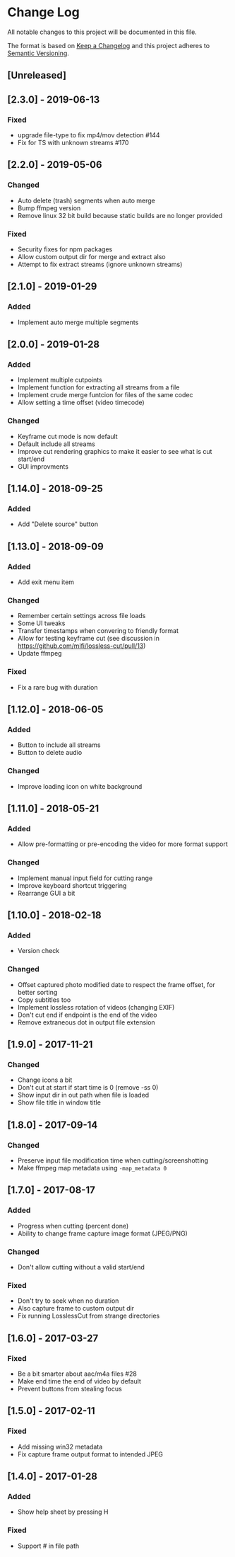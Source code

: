 # Change Log
All notable changes to this project will be documented in this file.

The format is based on [Keep a Changelog](http://keepachangelog.com/)
and this project adheres to [Semantic Versioning](http://semver.org/).

## [Unreleased]

## [2.3.0] - 2019-06-13

### Fixed
- upgrade file-type to fix mp4/mov detection #144
- Fix for TS with unknown streams #170

## [2.2.0] - 2019-05-06

### Changed
- Auto delete (trash) segments when auto merge
- Bump ffmpeg version
- Remove linux 32 bit build because static builds are no longer provided

### Fixed
- Security fixes for npm packages
- Allow custom output dir for merge and extract also
- Attempt to fix extract streams (ignore unknown streams)

## [2.1.0] - 2019-01-29

### Added
- Implement auto merge multiple segments

## [2.0.0] - 2019-01-28

### Added
- Implement multiple cutpoints
- Implement function for extracting all streams from a file
- Implement crude merge funtcion for files of the same codec
- Allow setting a time offset (video timecode)

### Changed
- Keyframe cut mode is now default
- Default include all streams
- Improve cut rendering graphics to make it easier to see what is cut start/end
- GUI improvments

## [1.14.0] - 2018-09-25

### Added
- Add "Delete source" button

## [1.13.0] - 2018-09-09

### Added
- Add exit menu item

### Changed
- Remember certain settings across file loads
- Some UI tweaks
- Transfer timestamps when convering to friendly format
- Allow for testing keyframe cut (see discussion in https://github.com/mifi/lossless-cut/pull/13)
- Update ffmpeg

### Fixed
- Fix a rare bug with duration

## [1.12.0] - 2018-06-05

### Added
- Button to include all streams
- Button to delete audio

### Changed
- Improve loading icon on white background

## [1.11.0] - 2018-05-21

### Added
- Allow pre-formatting or pre-encoding the video for more format support

### Changed
- Implement manual input field for cutting range
- Improve keyboard shortcut triggering
- Rearrange GUI a bit

## [1.10.0] - 2018-02-18

### Added
- Version check

### Changed
- Offset captured photo modified date to respect the frame offset, for better sorting
- Copy subtitles too
- Implement lossless rotation of videos (changing EXIF)
- Don't cut end if endpoint is the end of the video
- Remove extraneous dot in output file extension

## [1.9.0] - 2017-11-21

### Changed
- Change icons a bit
- Don't cut at start if start time is 0 (remove -ss 0)
- Show input dir in out path when file is loaded
- Show file title in window title

## [1.8.0] - 2017-09-14

### Changed
- Preserve input file modification time when cutting/screenshotting
- Make ffmpeg map metadata using `-map_metadata 0`

## [1.7.0] - 2017-08-17
### Added
- Progress when cutting (percent done)
- Ability to change frame capture image format (JPEG/PNG)

### Changed
- Don't allow cutting without a valid start/end

### Fixed
- Don't try to seek when no duration
- Also capture frame to custom output dir
- Fix running LosslessCut from strange directories

## [1.6.0] - 2017-03-27
### Fixed
- Be a bit smarter about aac/m4a files #28
- Make end time the end of video by default
- Prevent buttons from stealing focus

## [1.5.0] - 2017-02-11
### Fixed
- Add missing win32 metadata
- Fix capture frame output format to intended JPEG

## [1.4.0] - 2017-01-28
### Added
- Show help sheet by pressing H

### Fixed
- Support # in file path
